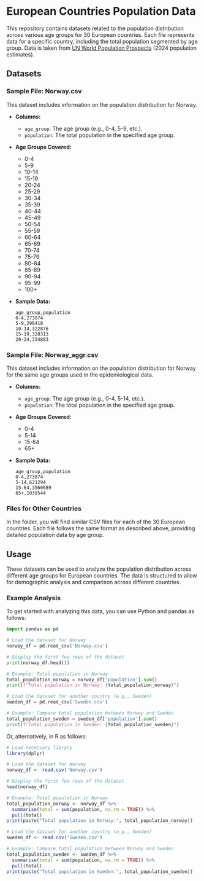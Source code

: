 # European Countries Population Data

This repository contains datasets related to the population distribution across various age groups for 30 European countries. Each file represents data for a specific country, including the total population segmented by age group. Data is taken from [UN World Population Prospects](https://population.un.org/wpp/) (2024 population estimates).

## Datasets

### Sample File: Norway.csv

This dataset includes information on the population distribution for Norway.

- **Columns:**
  - `age_group`: The age group (e.g., 0-4, 5-9, etc.).
  - `population`: The total population in the specified age group.
 
- **Age Groups Covered:**
  - 0-4
  - 5-9
  - 10-14
  - 15-19
  - 20-24
  - 25-29
  - 30-34
  - 35-39
  - 40-44
  - 45-49
  - 50-54
  - 55-59
  - 60-64
  - 65-69
  - 70-74
  - 75-79
  - 80-84
  - 85-89
  - 90-94
  - 95-99
  - 100+

- **Sample Data:**
  ```csv
  age_group,population
  0-4,273874
  5-9,298418
  10-14,322876
  15-19,328313
  20-24,334883
  ```
### Sample File: Norway_aggr.csv

This dataset includes information on the population distribution for Norway for the same age groups used in the epidemiological data. 

- **Columns:**
  - `age_group`: The age group (e.g., 0-4, 5-14, etc.).
  - `population`: The total population in the specified age group.
 
- **Age Groups Covered:**
  - 0-4
  - 5-14
  - 15-64
  - 65+

- **Sample Data:**
  ```csv
  age_group,population
  0-4,273874
  5-14,621294
  15-64,3560689
  65+,1038544
  ```
  
### Files for Other Countries

In the folder, you will find similar CSV files for each of the 30 European countries. Each file follows the same format as described above, providing detailed population data by age group.

## Usage

These datasets can be used to analyze the population distribution across different age groups for European countries. The data is structured to allow for demographic analysis and comparison across different countries.

### Example Analysis

To get started with analyzing this data, you can use Python and pandas as follows:

```python
import pandas as pd

# Load the dataset for Norway
norway_df = pd.read_csv('Norway.csv')

# Display the first few rows of the dataset
print(norway_df.head())

# Example: Total population in Norway
total_population_norway = norway_df['population'].sum()
print(f"Total population in Norway: {total_population_norway}")

# Load the dataset for another country (e.g., Sweden)
sweden_df = pd.read_csv('Sweden.csv')

# Example: Compare total population between Norway and Sweden
total_population_sweden = sweden_df['population'].sum()
print(f"Total population in Sweden: {total_population_sweden}")
```

Or, alternatively, in R as follows:
```R
# Load necessary library
library(dplyr)

# Load the dataset for Norway
norway_df <- read.csv('Norway.csv')

# Display the first few rows of the dataset
head(norway_df)

# Example: Total population in Norway
total_population_norway <- norway_df %>% 
  summarise(total = sum(population, na.rm = TRUE)) %>% 
  pull(total)
print(paste("Total population in Norway:", total_population_norway))

# Load the dataset for another country (e.g., Sweden)
sweden_df <- read.csv('Sweden.csv')

# Example: Compare total population between Norway and Sweden
total_population_sweden <- sweden_df %>% 
  summarise(total = sum(population, na.rm = TRUE)) %>% 
  pull(total)
print(paste("Total population in Sweden:", total_population_sweden))
```

